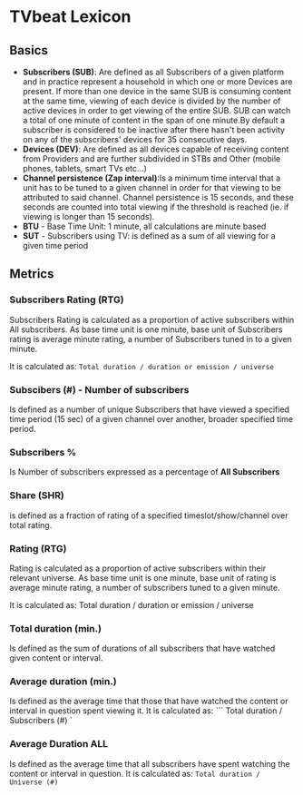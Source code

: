 # TVbeat Lexicon

## Basics

+ **Subscribers (SUB)**: Are defined as all Subscribers of a given platform and in practice represent a household in which one or more Devices are present. If more than one device in the same SUB is consuming content at the same time, viewing of each device is divided by the number of active devices in order to get viewing of the entire SUB. SUB can watch a total of one minute of content in the span of one minute.By default a subscriber is considered to be inactive after there hasn't been activity on any of the subscribers' devices for 35 consecutive days.
+ **Devices (DEV)**: Are defined as all devices capable of receiving content from Providers and are further subdivided in STBs and Other (mobile phones, tablets, smart TVs etc...)
+ **Channel persistence (Zap interval)**:Is a minimum time interval that a unit has to be tuned to a given channel in order for that viewing to be attributed to said channel. Channel persistence is 15 seconds, and these seconds are counted into total viewing if the threshold is reached (ie. if viewing is longer than 15 seconds). 
+ **BTU** - Base Time Unit: 1 minute, all calculations are minute based
+ **SUT** - Subscribers using TV: is defined as a sum of all viewing for a given time period


## Metrics

### **Subscribers Rating (RTG)**
Subscribers Rating is calculated as a proportion of active subscribers within All subscribers. As base time unit is one minute, base unit of Subscribers rating is average minute rating, a number of Subscribers tuned in to a given minute. 

It is calculated as:
``` Total duration / duration or emission / universe ```

### **Subscibers (#) - Number of subscribers**
Is defined as a number of unique Subscribers that have viewed a specified time period (15 sec) of a given channel over another, broader specified time period.

### **Subscribers %**
Is Number of subscribers expressed as a percentage of **All Subscribers**

### **Share (SHR)**
is defined as a fraction of rating of a specified timeslot/show/channel over total rating.

### **Rating (RTG)**
Rating is calculated as a proportion of active subscribers within their relevant universe. As base time unit is one minute, base unit of rating is average minute rating, a number of subscribers tuned to a given minute.

It is calculated as: Total duration / duration or emission / universe

### **Total duration (min.)**
Is defined as the sum of durations of all subscribers that have watched
given content or interval.

### **Average duration (min.)**
Is defined as the average time that those that have watched the content or interval in
question spent viewing it. 
It is calculated as:
``` Total duration / Subscribers (#) `

### **Average Duration ALL**
Is defined as the average time that all subscribers have spent watching the content or interval in question.
It is calculated as:
``` Total duration / Universe (#) ```

